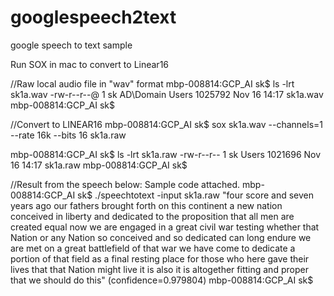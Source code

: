 # googlespeech2text
google speech to text sample

Run SOX in mac to convert to Linear16

//Raw local audio file in "wav" format
mbp-008814:GCP_AI sk$ ls -lrt sk1a.wav 
-rw-r--r--@ 1 sk  AD\Domain Users  1025792 Nov 16 14:17 sk1a.wav
mbp-008814:GCP_AI sk$

//Convert to LINEAR16
mbp-008814:GCP_AI sk$ sox sk1a.wav --channels=1 --rate 16k --bits 16 sk1a.raw

mbp-008814:GCP_AI sk$ ls -lrt sk1a.raw 
-rw-r--r--  1 sk  Users  1021696 Nov 16 14:17 sk1a.raw
mbp-008814:GCP_AI sk$ 

//Result from the speech below: Sample code attached. 
mbp-008814:GCP_AI sk$ ./speechtotext -input sk1a.raw 
"four score and seven years ago our fathers brought forth on this continent a new nation conceived in liberty and dedicated to the proposition that all men are created equal now we are engaged in a great civil war testing whether that Nation or any Nation so conceived and so dedicated can long endure we are met on a great battlefield of that war we have come to dedicate a portion of that field as a final resting place for those who here gave their lives that that Nation might live it is also it is altogether fitting and proper that we should do this" (confidence=0.979804)
mbp-008814:GCP_AI sk$
